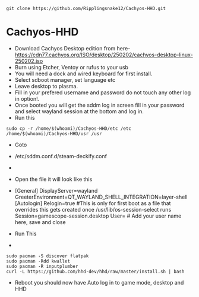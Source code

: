 ```
git clone https://github.com/Ripplingsnake12/Cachyos-HHD.git
```

# Cachyos-HHD
+ Download Cachyos Desktop edition from here-  https://cdn77.cachyos.org/ISO/desktop/250202/cachyos-desktop-linux-250202.iso
+ Burn using Etcher, Ventoy or rufus to your usb
+ You will need a dock and wired keyboard for first install.
+ Select sdboot manager, set language etc
+ Leave desktop to plasma.
+ Fill in your prefered username and password do not touch any other log in option!.
+ Once booted you will get the sddm log in screen fill in your password and select wayland session at the bottom and log in.
+ Run this
```
sudo cp -r /home/$(whoami)/Cachyos-HHD/etc /etc  /home/$(whoami)/Cachyos-HHD/usr /usr
```
+ Goto 
+ /etc/sddm.conf.d/steam-deckify.conf
+ 
+ Open the file it will look like this
+ [General]
DisplayServer=wayland
GreeterEnvironment=QT_WAYLAND_SHELL_INTEGRATION=layer-shell
[Autologin]
Relogin=true
#This is only for first boot as a file that overrides this gets created once /usr/lib/os-session-select runs
Session=gamescope-session.desktop
User= # Add your user name here, save and close

+ Run This
+ 
```
sudo pacman -S discover flatpak
sudo pacman -Rdd kwallet
sudo pacman -R inputplumber
curl -L https://github.com/hhd-dev/hhd/raw/master/install.sh | bash

```
+ Reboot you should now have Auto log in to game mode, desktop and HHD 




